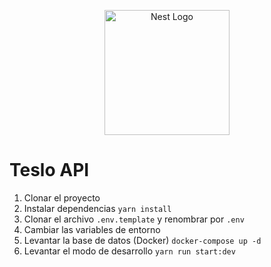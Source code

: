 <p align="center">
  <a href="http://nestjs.com/" target="blank"><img src="https://nestjs.com/img/logo-small.svg" width="200" alt="Nest Logo" /></a>
</p>

# Teslo API

1. Clonar el proyecto
2. Instalar dependencias
```yarn install```
3. Clonar el archivo ```.env.template``` y renombrar por ```.env```
4. Cambiar las variables de entorno
5. Levantar la base de datos (Docker)
```docker-compose up -d```
6. Levantar el modo de desarrollo
```yarn run start:dev```
